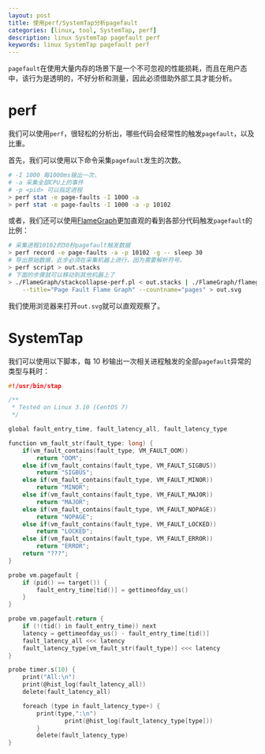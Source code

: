 ```yaml
---
layout: post
title: 使用perf/SystemTap分析pagefault
categories: [linux, tool, SystemTap, perf]
description: linux SystemTap pagefault perf
keywords: linux SystemTap pagefault perf
---
```


`pagefault`在使用大量内存的场景下是一个不可忽视的性能损耗，而且在用户态中，该行为是透明的，不好分析和测量，因此必须借助外部工具才能分析。

# perf

我们可以使用`perf`，很轻松的分析出，哪些代码会经常性的触发`pagefault`，以及比重。

首先，我们可以使用以下命令采集`pagefault`发生的次数。

```sh
# -I 1000 每1000ms输出一次，
# -a 采集全部CPU上的事件
# -p <pid> 可以指定进程
> perf stat -e page-faults -I 1000 -a
> perf stat -e page-faults -I 1000 -a -p 10102
```

或者，我们还可以使用[FlameGraph](https://github.com/brendangregg/FlameGraph)更加直观的看到各部分代码触发`pagefault`的比例：

```sh
# 采集进程10102的30秒pagefault触发数据
> perf record -e page-faults -a -p 10102 -g -- sleep 30
# 导出原始数据，此步必须在采集机器上进行，因为需要解析符号。
> perf script > out.stacks
# 下面的步骤就可以移动到其他机器上了
> ./FlameGraph/stackcollapse-perf.pl < out.stacks | ./FlameGraph/flamegraph.pl --color=mem \
    --title="Page Fault Flame Graph" --countname="pages" > out.svg
```

我们使用浏览器来打开`out.svg`就可以直观观察了。

# SystemTap

我们可以使用以下脚本，每 10 秒输出一次相关进程触发的全部`pagefault`异常的类型与耗时：

```c
#!/usr/bin/stap

/**
 * Tested on Linux 3.10 (CentOS 7)
 */

global fault_entry_time, fault_latency_all, fault_latency_type

function vm_fault_str(fault_type: long) {
    if(vm_fault_contains(fault_type, VM_FAULT_OOM))
        return "OOM";
    else if(vm_fault_contains(fault_type, VM_FAULT_SIGBUS))
        return "SIGBUS";
    else if(vm_fault_contains(fault_type, VM_FAULT_MINOR))
        return "MINOR";
    else if(vm_fault_contains(fault_type, VM_FAULT_MAJOR))
        return "MAJOR";
    else if(vm_fault_contains(fault_type, VM_FAULT_NOPAGE))
        return "NOPAGE";
    else if(vm_fault_contains(fault_type, VM_FAULT_LOCKED))
        return "LOCKED";
    else if(vm_fault_contains(fault_type, VM_FAULT_ERROR))
        return "ERROR";
    return "???";
}

probe vm.pagefault {
	if (pid() == target()) {
		fault_entry_time[tid()] = gettimeofday_us()
	}
}

probe vm.pagefault.return {
	if (!(tid() in fault_entry_time)) next
	latency = gettimeofday_us() - fault_entry_time[tid()]
	fault_latency_all <<< latency
	fault_latency_type[vm_fault_str(fault_type)] <<< latency
}

probe timer.s(10) {
	print("All:\n")
	print(@hist_log(fault_latency_all))
	delete(fault_latency_all)

	foreach (type in fault_latency_type+) {
		print(type,":\n")
                print(@hist_log(fault_latency_type[type]))
        }
        delete(fault_latency_type)
}
```
